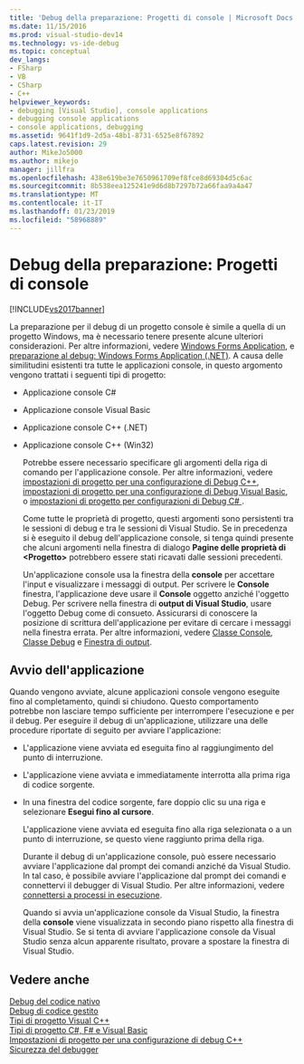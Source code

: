 ```yaml
---
title: 'Debug della preparazione: Progetti di console | Microsoft Docs'
ms.date: 11/15/2016
ms.prod: visual-studio-dev14
ms.technology: vs-ide-debug
ms.topic: conceptual
dev_langs:
- FSharp
- VB
- CSharp
- C++
helpviewer_keywords:
- debugging [Visual Studio], console applications
- debugging console applications
- console applications, debugging
ms.assetid: 9641f1d9-2d5a-48b1-8731-6525e8f67892
caps.latest.revision: 29
author: MikeJo5000
ms.author: mikejo
manager: jillfra
ms.openlocfilehash: 438e619be3e7650961709ef8fce8d69304d5c6ac
ms.sourcegitcommit: 8b538eea125241e9d6d8b7297b72a66faa9a4a47
ms.translationtype: MT
ms.contentlocale: it-IT
ms.lasthandoff: 01/23/2019
ms.locfileid: "58968889"
---
```

# <a name="debugging-preparation-console-projects"></a>Debug della preparazione: Progetti di console
[!INCLUDE[vs2017banner](../includes/vs2017banner.md)]

La preparazione per il debug di un progetto console è simile a quella di un progetto Windows, ma è necessario tenere presente alcune ulteriori considerazioni. Per altre informazioni, vedere [Windows Forms Application](../debugger/debugging-preparation-windows-forms-applications.md), e [preparazione al debug: Windows Forms Application (.NET)](http://msdn.microsoft.com/a8bc54de-41a3-464d-9a12-db9bdcbc1ad5). A causa delle similitudini esistenti tra tutte le applicazioni console, in questo argomento vengono trattati i seguenti tipi di progetto:  
  
- Applicazione console C#  
  
- Applicazione console Visual Basic  
  
- Applicazione console C++ (.NET)  
  
- Applicazione console C++ (Win32)  
  
  Potrebbe essere necessario specificare gli argomenti della riga di comando per l'applicazione console. Per altre informazioni, vedere [impostazioni di progetto per una configurazione di Debug C++](../debugger/project-settings-for-a-cpp-debug-configuration.md), [impostazioni di progetto per una configurazione di Debug Visual Basic](../debugger/project-settings-for-a-visual-basic-debug-configuration.md), o [impostazioni di progetto per configurazioni di Debug C# ](../debugger/project-settings-for-csharp-debug-configurations.md).  
  
  Come tutte le proprietà di progetto, questi argomenti sono persistenti tra le sessioni di debug e tra le sessioni di Visual Studio. Se in precedenza si è eseguito il debug dell'applicazione console, si tenga quindi presente che alcuni argomenti nella finestra di dialogo **Pagine delle proprietà di \<Progetto>** potrebbero essere stati ricavati dalle sessioni precedenti.  
  
  Un'applicazione console usa la finestra della **console** per accettare l'input e visualizzare i messaggi di output. Per scrivere le **Console** finestra, l'applicazione deve usare il **Console** oggetto anziché l'oggetto Debug. Per scrivere nella finestra di **output di Visual Studio**, usare l'oggetto Debug come di consueto. Assicurarsi di conoscere la posizione di scrittura dell'applicazione per evitare di cercare i messaggi nella finestra errata. Per altre informazioni, vedere [Classe Console](https://msdn.microsoft.com/library/system.console.aspx), [Classe Debug](https://msdn.microsoft.com/library/system.diagnostics.debug.aspx) e [Finestra di output](../ide/reference/output-window.md).  
  
## <a name="starting-the-application"></a>Avvio dell'applicazione  
 Quando vengono avviate, alcune applicazioni console vengono eseguite fino al completamento, quindi si chiudono. Questo comportamento potrebbe non lasciare tempo sufficiente per interrompere l'esecuzione e per il debug. Per eseguire il debug di un'applicazione, utilizzare una delle procedure riportate di seguito per avviare l'applicazione:  
  
- L'applicazione viene avviata ed eseguita fino al raggiungimento del punto di interruzione.  
  
- L'applicazione viene avviata e immediatamente interrotta alla prima riga di codice sorgente.  
  
- In una finestra del codice sorgente, fare doppio clic su una riga e selezionare **Esegui fino al cursore**.  
  
   L'applicazione viene avviata ed eseguita fino alla riga selezionata o a un punto di interruzione, se questo viene raggiunto prima della riga.  
  
  Durante il debug di un'applicazione console, può essere necessario avviare l'applicazione dal prompt dei comandi anziché da Visual Studio. In tal caso, è possibile avviare l'applicazione dal prompt dei comandi e connettervi il debugger di Visual Studio. Per altre informazioni, vedere [connettersi a processi in esecuzione](../debugger/attach-to-running-processes-with-the-visual-studio-debugger.md).  
  
  Quando si avvia un'applicazione console da Visual Studio, la finestra della **console** viene visualizzata in secondo piano rispetto alla finestra di Visual Studio. Se si tenta di avviare l'applicazione console da Visual Studio senza alcun apparente risultato, provare a spostare la finestra di Visual Studio.  
  
## <a name="see-also"></a>Vedere anche  
 [Debug del codice nativo](../debugger/debugging-native-code.md)   
 [Debug di codice gestito](../debugger/debugging-managed-code.md)   
 [Tipi di progetto Visual C++](../debugger/debugging-preparation-visual-cpp-project-types.md)   
 [Tipi di progetto C#, F# e Visual Basic](../debugger/debugging-preparation-csharp-f-hash-and-visual-basic-project-types.md)   
 [Impostazioni di progetto per una configurazione di debug C++](../debugger/project-settings-for-a-cpp-debug-configuration.md)   
 [Sicurezza del debugger](../debugger/debugger-security.md)
